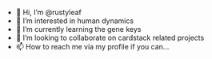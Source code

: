 - 👋 Hi, I’m @rustyleaf
- 👀 I’m interested in human dynamics
- 🌱 I’m currently learning the gene keys
- 💞️ I’m looking to collaborate on cardstack related projects
- 📫 How to reach me via my profile if you can...

<!---
rustyleaf/rustyleaf is a ✨ special ✨ repository because its `README.md` (this file) appears on your GitHub profile.
You can click the Preview link to take a look at your changes.
--->
